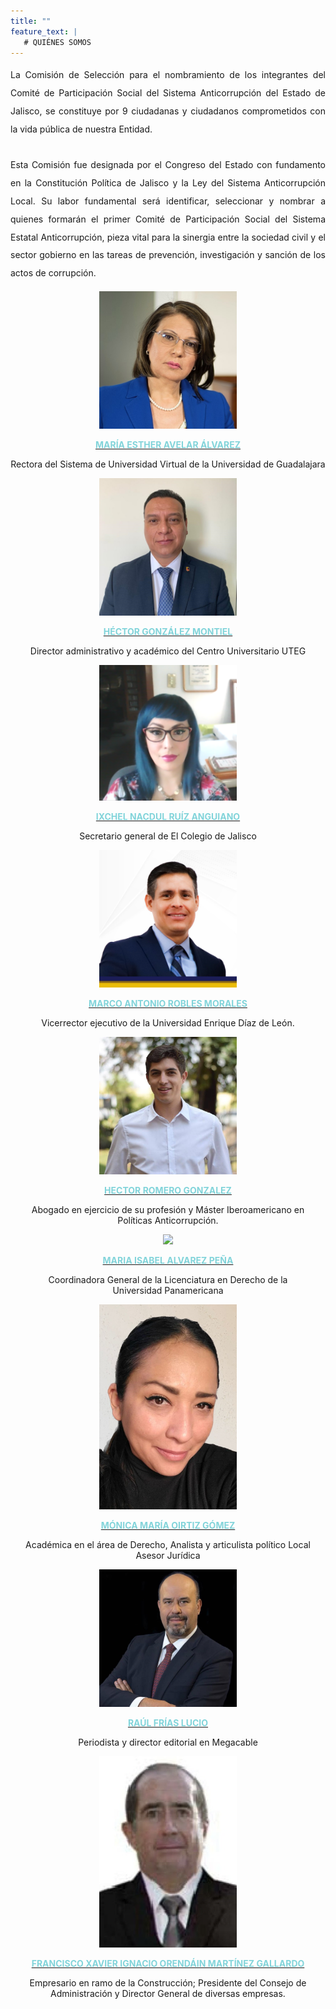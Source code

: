 ```yaml
---
title: ""
feature_text: |
   # QUIÉNES SOMOS
---  
```


<div style="text-align:justify; line-height: 1.8rem"><span>La Comisión de Selección para el nombramiento de los integrantes del Comité de Participación Social del Sistema Anticorrupción del Estado de Jalisco, se constituye por 9 ciudadanas y ciudadanos comprometidos con la vida pública de nuestra Entidad.
<br><br>
Esta Comisión fue designada por el Congreso del Estado con fundamento en la Constitución Política de Jalisco y la Ley del Sistema Anticorrupción Local. Su labor fundamental será identificar, seleccionar y nombrar a quienes formarán el primer Comité de Participación Social del Sistema Estatal Anticorrupción, pieza vital para la sinergia entre la sociedad civil y el sector gobierno en las tareas de prevención, investigación y sanción de los actos de corrupción.</span></div>
<p></p>
<p></p>
<p></p>

<div class="flex-grid-thirds">
<div class="col"><div style="text-align:center"> <img class="img-circle" src="/fotos/MariaAvelar.jpg" width="220px">
<a href="/documentos/CV-Maria-Esther-Avelar.pdf" target="_blank">
	<p><b style="color: #82D4DA">MARÍA ESTHER AVELAR ÁLVAREZ</b></p>  </a>
<p class="small">Rectora del Sistema de Universidad Virtual de la Universidad de Guadalajara </p> 

</div></div>

<div class="col"><div style="text-align:center"><img class="img-circle" src="/fotos/Mtro. Héctor González.png" width="220px">
<a href="/CV Hector Gonzalez Montiel.pdf" target="_blank">
	<p><b style="color: #82D4DA">HÉCTOR GONZÁLEZ MONTIEL</b></p></a>
<p class="small">Director administrativo y académico del Centro Universitario UTEG</p> </div></div>

<div class="col"><div style="text-align:center"> <img class="img-circle" src="/fotos/IxchelNRA.png" width="220px">
<a href="/CV Ixchel N Ruiz Anguiano_1020.pdf" target="_blank">
	<p><b style="color: #82D4DA">IXCHEL NACDUL RUÍZ ANGUIANO</b></p>  </a>
<p class="small">Secretario general de El Colegio de Jalisco</p> </div></div>
</div><p>
</p>
<div class="flex-grid-thirds">
	
<div class="col"><div style="text-align:center"> <img class="img-circle" src="/fotos/UEDdL Mtro. Marco Robles.jpg" width="220px">
	<a href="/CV Marco Antonio Robles Morales.pdf" target="_blank">
	<p><b style="color: #82D4DA">MARCO ANTONIO ROBLES MORALES</b></p>  </a>
<p class="small">Vicerrector ejecutivo de la Universidad Enrique Díaz de León. </p> </div></div>

<div class="col"><div style="text-align:center"> <img class="img-circle" src="/fotos/hector romero gonzalez.jpg" width="220px">
	<a href="/hector romero gonzalez.pdf" target="_blank">
	<p><b style="color: #82D4DA">HECTOR ROMERO GONZALEZ</b></p>  </a>
<p class="small">Abogado en ejercicio de su profesión y Máster Iberoamericano en Políticas Anticorrupción.</p></div></div>

<div class="col"><div style="text-align:center"> <img class="img-circle" src="/fotos/maria-isabel-alvarez-peña.jpg" width="220px">
<a href="/documentos/curriculum maria isabel alvarez.pdf" target="_blank">
	<p><b style="color: #82D4DA">MARIA ISABEL ALVAREZ PEÑA</b></p>  </a>
<p class="small">Coordinadora General de la Licenciatura en Derecho de la Universidad Panamericana</p></div></div>
</div><p>
</p>
<div class="flex-grid-thirds">
<div class="col"><div style="text-align:center"> <img class="img-circle" src="/fotos/MonicaMaria.jpeg" width="220px">
<a href="/documentos/CV-MONICA-MARIA-ORTIZ-GOMEZ.pdf" target="_blank">
	<p><b style="color: #82D4DA">MÓNICA MARÍA OIRTIZ GÓMEZ</b></p>  </a>
<p class="small">Académica en el área de Derecho, Analista y articulista político Local Asesor Jurídica</p></div></div>

<div class="col"><div style="text-align:center"> <img class="img-circle" src="/fotos/Raul Frias_propuesta UDGVirtual.jpg" width="220px"><a href="/03. RAUL FRIAS LUCIO.pdf" target="_blank">
	<p><b style="color: #82D4DA">RAÚL FRÍAS LUCIO</b></p>  </a>
<p class="small">Periodista y director editorial en Megacable</p></div></div>

<div class="col"><div style="text-align:center"> <img class="img-circle" src="/fotos/FranciscoJavier.jpeg" width="220px"><a href="/documentos/CV-FRANCISCO-JAVIER-IGNACIO-ORENDAIN-Y-MARTINEZ-GALLARDO.pdf" target="_blank">
	<p><b style="color: #82D4DA">FRANCISCO XAVIER IGNACIO ORENDÁIN MARTÍNEZ GALLARDO</b></p>  </a>
<p class="small">Empresario en ramo de la Construcción; Presidente del Consejo de Administración y Director General de diversas empresas.</p>
</div></div>
</div>

<p></p>
<p></p>
<p></p>




